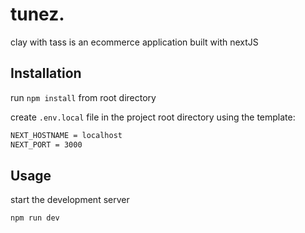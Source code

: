 # tunez.

clay with tass is an ecommerce application built with nextJS

## Installation

run `npm install` from root directory

create `.env.local` file in the project root directory using the template:

```bash
NEXT_HOSTNAME = localhost
NEXT_PORT = 3000
```

## Usage

start the development server

```bash
npm run dev
```
